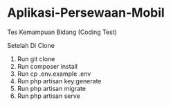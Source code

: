 # Aplikasi-Persewaan-Mobil
Tes Kemampuan Bidang (Coding Test)

Setelah Di Clone
1. Run git clone <my-cool-project>
2. Run composer install
3. Run cp .env.example .env
4. Run php artisan key:generate
5. Run php artisan migrate
6. Run php artisan serve
